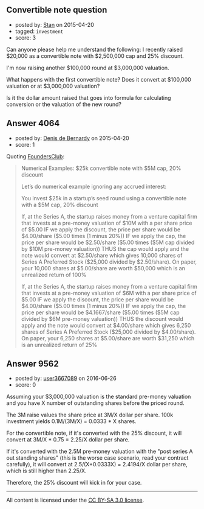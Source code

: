 ## Convertible note question

- posted by: [Stan](https://stackexchange.com/users/6173398/stan) on 2015-04-20
- tagged: `investment`
- score: 3

<p>Can anyone please help me understand the following:
I recently raised $20,000 as a convertible note with $2,500,000 cap and 25% discount.</p>

<p>I'm now raising another $100,000 round at $3,000,000 valuation.</p>

<p>What happens with the first convertible note? Does it convert at $100,000 valuation or at $3,000,000 valuation?</p>

<p>Is it the dollar amount raised that goes into formula for calculating conversion or the valuation of the new round?</p>



## Answer 4064

- posted by: [Denis de Bernardy](https://stackexchange.com/users/182468/denis-de-bernardy) on 2015-04-20
- score: 1

<p>Quoting <a href="https://fundersclub.com/learn/convertible-notes/#numerical-example-2" rel="nofollow">FoundersClub</a>:</p>

<blockquote>
  <p>Numerical Examples: $25k convertible note with $5M cap, 20% discount</p>
  
  <p>Let’s do numerical example ignoring any accrued interest:</p>
  
  <p>You invest $25k in a startup’s seed round using a convertible note with a $5M cap, 20% discount</p>
  
  <p>If, at the Series A, the startup raises money from a venture capital firm that invests at a pre-money valuation of $10M with a per share price of $5.00 IF we apply the discount, the price per share would be $4.00/share ($5.00 times (1 minus 20%)) IF we apply the cap, the price per share would be $2.50/share ($5.00 times ($5M cap divided by $10M pre-money valuation)) THUS the cap would apply and the note would convert at $2.50/share which gives 10,000 shares of Series A Preferred Stock ($25,000 divided by $2.50/share). On paper, your 10,000 shares at $5.00/share are worth $50,000 which is an unrealized return of 100%</p>
  
  <p>If, at the Series A, the startup raises money from a venture capital firm that invests at a pre-money valuation of $6M with a per share price of $5.00 IF we apply the discount, the price per share would be $4.00/share ($5.00 times (1 minus 20%)) IF we apply the cap, the price per share would be $4.1667/share ($5.00 times ($5M cap divided by $6M pre-money valuation)) THUS the discount would apply and the note would convert at $4.00/share which gives 6,250 shares of Series A Preferred Stock ($25,000 divided by $4.00/share). On paper, your 6,250 shares at $5.00/share are worth $31,250 which is an unrealized return of 25%</p>
</blockquote>



## Answer 9562

- posted by: [user3667089](https://stackexchange.com/users/4510966/user3667089) on 2016-06-26
- score: 0

<p>Assuming your $3,000,000 valuation is the standard pre-money valuation and you have X number of outstanding shares before the priced round.</p>

<p>The 3M raise values the share price at 3M/X dollar per share. 100k investment yields 0.1M/(3M/X) = 0.0333 * X shares.</p>

<p>For the convertible note, if it's converted with the 25% discount, it will convert at 3M/X * 0.75 = 2.25/X dollar per share. </p>

<p>If it's converted with the 2.5M pre-money valuation with the "post series A out standing shares" (this is the worse case scenario, read your contract carefully), it will convert at 2.5/(X+0.0333X) = 2.4194/X dollar per share, which is still higher than 2.25/X.</p>

<p>Therefore, the 25% discount will kick in for your case.</p>




---

All content is licensed under the [CC BY-SA 3.0 license](https://creativecommons.org/licenses/by-sa/3.0/).
